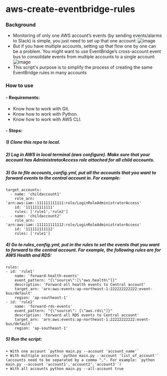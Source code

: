 # aws-create-eventbridge-rules
### Background
- Monitoring of only one AWS account’s events (by sending events/alarms to Slack) is simple, you just need to set up that one account:
![image](https://user-images.githubusercontent.com/128770464/233538813-6a76e968-68b9-49b2-bae0-10602545c0d9.png)
- But if you have multiple accounts, setting up that flow one by one can be a problem. You might want to use EventBridge’s cross-account event bus to consolidate events from multiple accounts to a single account:
![image](https://user-images.githubusercontent.com/128770464/233538844-8c9ce998-56a9-44a0-915d-e1caa83f3378.png)
- This script's purpose is to simplify the process of creating the same EventBridge rules in many accounts
### How to use
#### - Requirements:
  + Know how to work with Git.
  + Know how to work with Python.
  + Know how to work with AWS CLI.
#### - Steps:
#####  1) Clone this repo to local.
#####  2) Log in AWS in local terminal (aws configure). Make sure that your account has AdministratorAccess role attached for all child accounts.
#####  3) Go to file accounts_config.yml, put all the accounts that you want to forward events to the central account in. For example:

```
target_accounts:
  - name: 'childaccount1'
    role_arn: 'arn:aws:iam::111111111111:role/LoginRoleAdministratorAccess'
    id: '111111111111'
    rules: ['rule1','rule2']
  - name: 'childaccount2'
    role_arn: 'arn:aws:iam::111111111112:role/LoginRoleAdministratorAccess'
    id: '111111111112'
    rules: ['rule1']
```

#####  4) Go to rules_config.yml, put in the rules to set the events that you want to forward to the central account. For example, the following rules are for AWS Health and RDS:

```
rules:
- id: 'rule1'
    name: 'forward-health-events'
    event_pattern: "{\"source\":[\"aws.health\"]}"
    description: 'Forward all health events to Central account'
    target_arn: 'arn:aws:events:ap-northeast-1:222222222222:event-bus/default'
    region: 'ap-southeast-1'
- id: 'rule2'
    name: 'forward-rds-events'
    event_pattern: "{\"source\": [\"aws.rds\"]}"
    description: 'Forward all RDS events to Central account'
    target_arn: 'arn:aws:events:ap-northeast-1:22222222222:event-bus/default'
    region: 'ap-southeast-1'
```

#####  5) Run the script:
    + With one account `python main.py --account 'account_name'`
    + With multiple accounts `python main.py --account 'list_of_account'` (accounts need to be separated by a comma ",". For example: `python main.py --account 'account1','account2','account3'`)
    + With all accounts python main.py --all-account true
